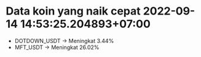 # Data koin yang naik cepat 2022-09-14 14:53:25.204893+07:00

* DOTDOWN_USDT -> Meningkat 3.44%
* MFT_USDT -> Meningkat 26.02%
